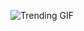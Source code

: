 ![Trending GIF](https://media0.giphy.com/media/v1.Y2lkPThiYjIxNzcyOWppY3R1bDBqNm1ocmJ2a2M4dWk3cmwxOTJyOG9pbmQydWFqZzgweCZlcD12MV9naWZzX3NlYXJjaCZjdD1n/fryY00CO4xCz4uJuDQ/giphy.gif)
